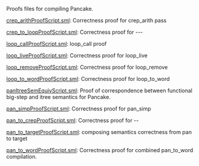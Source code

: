 Proofs files for compiling Pancake.

[crep_arithProofScript.sml](crep_arithProofScript.sml):
Correctness proof for crep_arith pass

[crep_to_loopProofScript.sml](crep_to_loopProofScript.sml):
Correctness proof for ---

[loop_callProofScript.sml](loop_callProofScript.sml):
loop_call proof

[loop_liveProofScript.sml](loop_liveProofScript.sml):
Correctness proof for loop_live

[loop_removeProofScript.sml](loop_removeProofScript.sml):
Correctness proof for loop_remove

[loop_to_wordProofScript.sml](loop_to_wordProofScript.sml):
Correctness proof for loop_to_word

[panItreeSemEquivScript.sml](panItreeSemEquivScript.sml):
Proof of correspondence between functional big-step
and itree semantics for Pancake.

[pan_simpProofScript.sml](pan_simpProofScript.sml):
Correctness proof for pan_simp

[pan_to_crepProofScript.sml](pan_to_crepProofScript.sml):
Correctness proof for --

[pan_to_targetProofScript.sml](pan_to_targetProofScript.sml):
composing semantics correctness from pan to target

[pan_to_wordProofScript.sml](pan_to_wordProofScript.sml):
Correctness proof for combined pan_to_word compilation.
